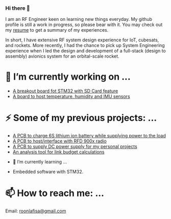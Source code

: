 ### Hi there 👋
I am an RF Engineer keen on learning new things everyday. My github profile is still a work in progress, so please bear with it. You may check out my [resume](https://github.com/roonlafisa/LaTeX-Resume/src/blob/37b7b3c4ae97a9f051c821658840f601e905f553/Asif_Al_Noor___Resume.pdf)
to get a summary of my experiences. 

In short, I have extensive RF system design experience for IoT, cubesats, and rockets. More recently, I had the chance to pick up System Engineering experience when I led the design and development of a full-stack (design to assembly) avionics system for an orbital-scale rocket. 

# 🔭 I’m currently working on ...
* [A breakout board fot STM32 with SD Card feature](https://github.com/roonlafisa/omoko_MCU) 
* [A board to host temperature, humidity and IMU sensors](https://github.com/roonlafisa/omoko_Sensors) 
# ⚡ Some of my previous projects: ...
* [A PCB to charge 6S lithium ion battery while supplying power to the load](https://github.com/roonlafisa/omoko_Battery_Charger)
* [A PCB to host/interface with RFD 900x radio](https://github.com/roonlafisa/omoko_RFD_interface)
* [A PCB to supply DC power supply for my personal projects](https://github.com/roonlafisa/omoko_Power_Supply)
* [An analysis tool for link budget calculations](https://github.com/roonlafisa/link_budget_analysis)
- 🌱 I’m currently learning ...
* Embedded software with STM32.
# 📫 How to reach me: ...
Email: roonlafisa@gmail.com



